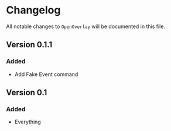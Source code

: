 # Changelog

All notable changes to `OpenOverlay` will be documented in this file.

## Version 0.1.1
### Added
- Add Fake Event command

## Version 0.1

### Added
- Everything
